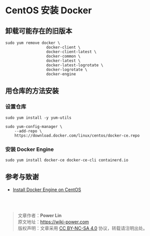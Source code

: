 # CentOS 安装 Docker

## 卸载可能存在的旧版本

```shell
sudo yum remove docker \
                  docker-client \
                  docker-client-latest \
                  docker-common \
                  docker-latest \
                  docker-latest-logrotate \
                  docker-logrotate \
                  docker-engine
```

## 用仓库的方法安装

### 设置仓库

```shell
sudo yum install -y yum-utils
```

```shell
sudo yum-config-manager \
    --add-repo \
    https://download.docker.com/linux/centos/docker-ce.repo
```

### 安装 Docker Engine

```shell
sudo yum install docker-ce docker-ce-cli containerd.io
```


## 参考与致谢 

* [Install Docker Engine on CentOS](https://docs.docker.com/engine/install/centos/)

<br />

<br />

> 文章作者：**Power Lin**  
> 原文地址：<https://wiki-power.com>  
> 版权声明：文章采用 [CC BY-NC-SA 4.0](https://creativecommons.org/licenses/by/4.0/deed.zh) 协议，转载请注明出处。
